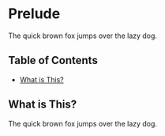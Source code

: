# Prelude

The quick brown fox jumps over the lazy dog.

## Table of Contents

- [What is This?](#what-is-this)

## What is This?

The quick brown fox jumps over the lazy dog.
